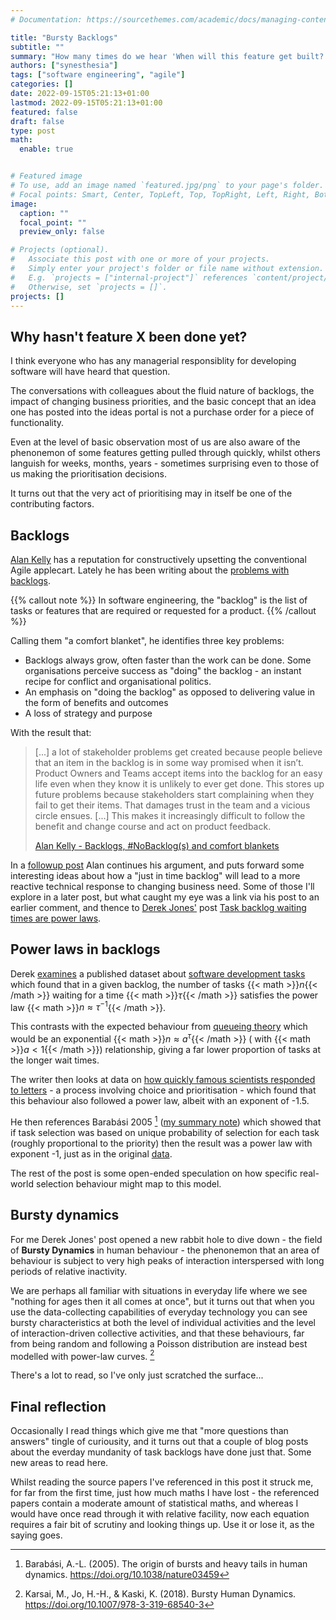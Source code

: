 ```yaml
---
# Documentation: https://sourcethemes.com/academic/docs/managing-content/

title: "Bursty Backlogs"
subtitle: ""
summary: "How many times do we hear 'When will this feature get built?' ?"
authors: ["synesthesia"]
tags: ["software engineering", "agile"]
categories: []
date: 2022-09-15T05:21:13+01:00
lastmod: 2022-09-15T05:21:13+01:00
featured: false
draft: false
type: post
math:
  enable: true


# Featured image
# To use, add an image named `featured.jpg/png` to your page's folder.
# Focal points: Smart, Center, TopLeft, Top, TopRight, Left, Right, BottomLeft, Bottom, BottomRight.
image:
  caption: ""
  focal_point: ""
  preview_only: false

# Projects (optional).
#   Associate this post with one or more of your projects.
#   Simply enter your project's folder or file name without extension.
#   E.g. `projects = ["internal-project"]` references `content/project/deep-learning/index.md`.
#   Otherwise, set `projects = []`.
projects: []
---
```

## Why hasn't feature X been done yet?

I think everyone who has any managerial responsiblity for developing software will have heard that question.

The conversations with colleagues about the fluid nature of backlogs, the impact of changing business priorities, and the basic concept that an idea one has posted into the ideas portal is not a purchase order for a piece of functionality.

Even at the level of basic observation most of us are also aware of the phenonemon of some features getting pulled through quickly, whilst others languish for weeks, months, years - sometimes surprising even to those of us making the prioritisation decisions.

It turns out that the very act of prioritising may in itself be one of the contributing factors.

## Backlogs

[Alan Kelly](https://www.allankelly.net/) has a reputation for constructively upsetting the conventional Agile applecart. Lately he has been writing about the [problems with backlogs](https://www.allankelly.net/archives/6541/backlogs-nobacklogs-and-comfort-blankets/).

{{% callout note %}}
In software engineering, the "backlog" is the list of tasks or features that are required or requested for a product.
{{% /callout %}}

Calling them "a comfort blanket", he identifies three key problems:

- Backlogs always grow, often faster than the work can be done. Some organisations perceive success as "doing" the backlog - an instant recipe for conflict and organisational politics.
- An emphasis on "doing the backlog" as opposed to delivering value in the form of benefits and outcomes
- A loss of strategy and purpose

With the result that:

>[...] a lot of stakeholder problems get created because people believe that an item in the backlog is in some way promised when it isn’t. Product Owners and Teams accept items into the backlog for an easy life even when they know it is unlikely to ever get done. This stores up future problems because stakeholders start complaining when they fail to get their items. That damages trust in the team and a vicious circle ensues. [...] This makes it increasingly difficult to follow the benefit and change course and act on product feedback.
>
> [Alan Kelly - Backlogs, #NoBacklog(s) and comfort blankets](https://www.allankelly.net/archives/6541/backlogs-nobacklogs-and-comfort-blankets/)

In a [followup post](https://www.allankelly.net/archives/6571/backlog-questions-and-answers/) Alan continues his argument, and puts forward some interesting ideas about how a "just in time backlog" will lead to a more reactive technical response to changing business need. Some of those I'll explore in a later post, but what caught my eye was a link via his post to an earlier comment, and thence to [Derek Jones'](https://shape-of-code.com/) post [Task backlog waiting times are power laws](https://shape-of-code.com/2022/08/28/task-backlog-waiting-times-are-power-laws/).

## Power laws in backlogs

Derek [examines](https://shape-of-code.com/2022/08/28/task-backlog-waiting-times-are-power-laws/) a published dataset about [software development tasks](https://arxiv.org/abs/1901.01621) which found that in a given backlog, the number of tasks {{< math >}}$n${{< /math >}} waiting for a time  {{< math >}}$\tau${{< /math >}} satisfies the power law  {{< math >}}$n \approx \tau^{-1}${{< /math >}}. 

This contrasts with the expected behaviour from [queueing theory](https://en.wikipedia.org/wiki/Queueing_theory) which would be an exponential {{< math >}}$n \approx a^{\tau}${{< /math >}} ( with {{< math >}}$a < 1${{< /math >}}) relationship, giving a far lower proportion of tasks at the longer wait times.

The writer then looks at data on [how quickly famous scientists responded to letters](https://arxiv.org/abs/physics/0510117) - a process involving choice and prioritisation - which found that this behaviour also followed a power law, albeit with an exponent of -1.5.

He then references Barabási 2005 [^1] ([my summary note](https://garden.synesthesia.co.uk/references/Barabasi2005)) which showed that if task selection was based on unique probability of selection for each task (roughly proportional to the priority) then the result was a power law with exponent -1, just as in the original [data](https://arxiv.org/abs/1901.01621).

The rest of the post is some open-ended speculation on how specific real-world selection behaviour might map to this model.

## Bursty dynamics

For me Derek Jones' post opened a new rabbit hole to dive down - the field of **Bursty Dynamics** in human behaviour - the phenonemon that an area of behaviour is subject to very high peaks of interaction interspersed with long periods of relative inactivity. 

We are perhaps all familiar with situations in everyday life where we see "nothing for ages then it all comes at once", but it turns out that when you use the data-collecting capabilities of everyday technology you can see bursty characteristics at both the level of individual activities and the level of interaction-driven collective activities, and that these behaviours, far from being random and following a Poisson distribution are instead best modelled with power-law curves. [^2]

There's a lot to read, so I've only just scratched the surface...

## Final reflection

Occasionally I read things which give me that "more questions than answers" tingle of curiousity, and it turns out that a couple of blog posts about the everday mundanity of task backlogs have done just that. Some new areas to read here.

Whilst reading the source papers I've referenced in this post it struck me, for far from the first time, just how much maths I have 
lost - the referenced papers contain a moderate amount of statistical maths, and whereas I would have once read through it with relative facility, now each equation requires a fair bit of scrutiny and looking things up. Use it or lose it, as the saying goes.

[^1]: Barabási, A.-L. (2005). The origin of bursts and heavy tails in human dynamics. https://doi.org/10.1038/nature03459

[^2]: Karsai, M., Jo, H.-H., & Kaski, K. (2018). Bursty Human Dynamics. https://doi.org/10.1007/978-3-319-68540-3
